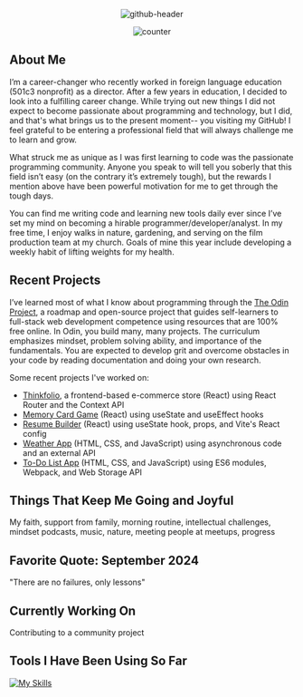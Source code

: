

<div align="center">
  
![github-header](https://github.com/mrzamin/mrzamin/assets/142754418/5b5ecd31-5553-477e-8592-389a7ee17520)




</div>

<div align="center">
<img src="https://komarev.com/ghpvc/?username=mrzamin&color=lightgrey" alt="counter"/>
</div>

## About Me

I’m a career-changer who recently worked in foreign language education (501c3 nonprofit) as a director. After a few years in education, I decided to look into a fulfilling career change. While trying out new things I did not expect to become passionate about programming and technology, but I did, and that's what brings us to the present moment-- you visiting my GitHub! I feel grateful to be entering a professional field that will always challenge me to learn and grow. 

What struck me as unique as I was first learning to code was the passionate programming community. Anyone you speak to will tell you soberly that this field isn’t easy (on the contrary it’s extremely tough), but the rewards I mention above have been powerful motivation for me to get through the tough days. 

You can find me writing code and learning new tools daily ever since I’ve set my mind on becoming a hirable programmer/developer/analyst. In my free time, I enjoy walks in nature, gardening, and serving on the film production team at my church. Goals of mine this year include developing a weekly habit of lifting weights for my health.

## Recent Projects

I’ve learned most of what I know about programming through the [The Odin Project](https://www.theodinproject.com/about), a roadmap and open-source project that guides self-learners to full-stack web development competence using resources that are 100% free online. In Odin, you build many, many projects. The curriculum emphasizes mindset, problem solving ability, and importance of the fundamentals. You are expected to develop grit and overcome obstacles in your code by reading documentation and doing your own research. 

Some recent projects I've worked on:

- [Thinkfolio](https://github.com/mrzamin/bookstore), a frontend-based e-commerce store (React) using React Router and the Context API
- [Memory Card Game](https://github.com/mrzamin/memory-game) (React) using useState and useEffect hooks
- [Resume Builder](https://github.com/mrzamin/cv-builder) (React) using useState hook, props, and Vite's React config
- [Weather App](https://github.com/mrzamin/weather-app) (HTML, CSS, and JavaScript) using asynchronous code and an external API
- [To-Do List App](https://github.com/mrzamin/to-do-list-app) (HTML, CSS, and JavaScript) using ES6 modules, Webpack, and Web Storage API

## Things That Keep Me Going and Joyful
My faith, support from family, morning routine, intellectual challenges, mindset podcasts, music, nature, meeting people at meetups, progress

## Favorite Quote: September 2024

"There are no failures, only lessons"

## Currently Working On

Contributing to a community project

## Tools I Have Been Using So Far

[![My Skills](https://skillicons.dev/icons?i=js,html,css,babel,git,jest,npm,react,ubuntu,vscode,webpack,express,linux,mongodb,nestjs,nodejs,prisma,pug,tailwind)](https://skillicons.dev)
